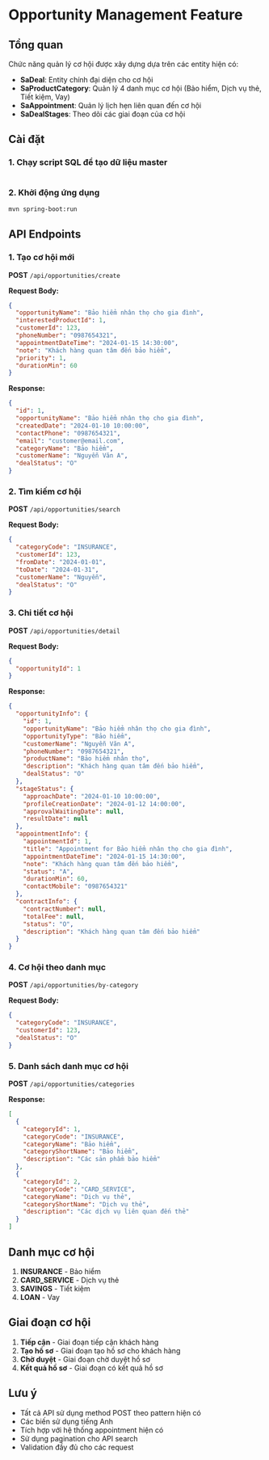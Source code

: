 # Opportunity Management Feature

## Tổng quan
Chức năng quản lý cơ hội được xây dựng dựa trên các entity hiện có:
- **SaDeal**: Entity chính đại diện cho cơ hội
- **SaProductCategory**: Quản lý 4 danh mục cơ hội (Bảo hiểm, Dịch vụ thẻ, Tiết kiệm, Vay)
- **SaAppointment**: Quản lý lịch hẹn liên quan đến cơ hội
- **SaDealStages**: Theo dõi các giai đoạn của cơ hội

## Cài đặt

### 1. Chạy script SQL để tạo dữ liệu master
```sql

```

### 2. Khởi động ứng dụng
```bash
mvn spring-boot:run
```

## API Endpoints

### 1. Tạo cơ hội mới
**POST** `/api/opportunities/create`

**Request Body:**
```json
{
  "opportunityName": "Bảo hiểm nhân thọ cho gia đình",
  "interestedProductId": 1,
  "customerId": 123,
  "phoneNumber": "0987654321",
  "appointmentDateTime": "2024-01-15 14:30:00",
  "note": "Khách hàng quan tâm đến bảo hiểm",
  "priority": 1,
  "durationMin": 60
}
```

**Response:**
```json
{
  "id": 1,
  "opportunityName": "Bảo hiểm nhân thọ cho gia đình",
  "createdDate": "2024-01-10 10:00:00",
  "contactPhone": "0987654321",
  "email": "customer@email.com",
  "categoryName": "Bảo hiểm",
  "customerName": "Nguyễn Văn A",
  "dealStatus": "O"
}
```

### 2. Tìm kiếm cơ hội
**POST** `/api/opportunities/search`

**Request Body:**
```json
{
  "categoryCode": "INSURANCE",
  "customerId": 123,
  "fromDate": "2024-01-01",
  "toDate": "2024-01-31",
  "customerName": "Nguyễn",
  "dealStatus": "O"
}
```

### 3. Chi tiết cơ hội
**POST** `/api/opportunities/detail`

**Request Body:**
```json
{
  "opportunityId": 1
}
```

**Response:**
```json
{
  "opportunityInfo": {
    "id": 1,
    "opportunityName": "Bảo hiểm nhân thọ cho gia đình",
    "opportunityType": "Bảo hiểm",
    "customerName": "Nguyễn Văn A",
    "phoneNumber": "0987654321",
    "productName": "Bảo hiểm nhân thọ",
    "description": "Khách hàng quan tâm đến bảo hiểm",
    "dealStatus": "O"
  },
  "stageStatus": {
    "approachDate": "2024-01-10 10:00:00",
    "profileCreationDate": "2024-01-12 14:00:00",
    "approvalWaitingDate": null,
    "resultDate": null
  },
  "appointmentInfo": {
    "appointmentId": 1,
    "title": "Appointment for Bảo hiểm nhân thọ cho gia đình",
    "appointmentDateTime": "2024-01-15 14:30:00",
    "note": "Khách hàng quan tâm đến bảo hiểm",
    "status": "A",
    "durationMin": 60,
    "contactMobile": "0987654321"
  },
  "contractInfo": {
    "contractNumber": null,
    "totalFee": null,
    "status": "O",
    "description": "Khách hàng quan tâm đến bảo hiểm"
  }
}
```

### 4. Cơ hội theo danh mục
**POST** `/api/opportunities/by-category`

**Request Body:**
```json
{
  "categoryCode": "INSURANCE",
  "customerId": 123,
  "dealStatus": "O"
}
```

### 5. Danh sách danh mục cơ hội
**POST** `/api/opportunities/categories`

**Response:**
```json
[
  {
    "categoryId": 1,
    "categoryCode": "INSURANCE",
    "categoryName": "Bảo hiểm",
    "categoryShortName": "Bảo hiểm",
    "description": "Các sản phẩm bảo hiểm"
  },
  {
    "categoryId": 2,
    "categoryCode": "CARD_SERVICE",
    "categoryName": "Dịch vụ thẻ",
    "categoryShortName": "Dịch vụ thẻ",
    "description": "Các dịch vụ liên quan đến thẻ"
  }
]
```

## Danh mục cơ hội

1. **INSURANCE** - Bảo hiểm
2. **CARD_SERVICE** - Dịch vụ thẻ  
3. **SAVINGS** - Tiết kiệm
4. **LOAN** - Vay

## Giai đoạn cơ hội

1. **Tiếp cận** - Giai đoạn tiếp cận khách hàng
2. **Tạo hồ sơ** - Giai đoạn tạo hồ sơ cho khách hàng
3. **Chờ duyệt** - Giai đoạn chờ duyệt hồ sơ
4. **Kết quả hồ sơ** - Giai đoạn có kết quả hồ sơ

## Lưu ý

- Tất cả API sử dụng method POST theo pattern hiện có
- Các biến sử dụng tiếng Anh
- Tích hợp với hệ thống appointment hiện có
- Sử dụng pagination cho API search
- Validation đầy đủ cho các request
